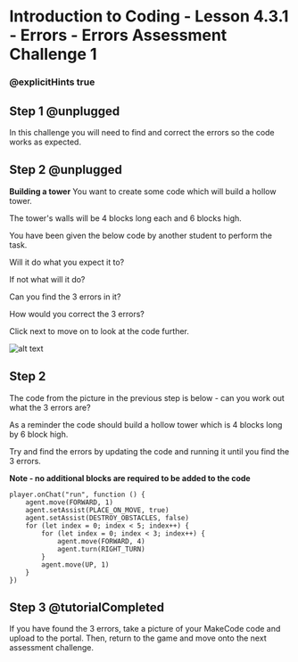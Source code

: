 # Introduction to Coding - Lesson 4.3.1 - Errors - Errors Assessment Challenge 1
### @explicitHints true

## Step 1 @unplugged
In this challenge you will need to find and correct the errors so the code works as expected.

## Step 2 @unplugged
**Building a tower**
You want to create some code which will build a hollow tower.

The tower's walls will be 4 blocks long each and 6 blocks high.

You have been given the below code by another student to perform the task.

Will it do what you expect it to?

If not what will it do?

Can you find the 3 errors in it?

How would you correct the 3 errors?

Click next to move on to look at the code further.

![alt text](https://introductionv3.codingcredentials.com/Lesson6/6.3.1/images/1.jpg?raw=true "Errors")

## Step 2 
The code from the picture in the previous step is below - can you work out what the 3 errors are?

As a reminder the code should build a hollow tower which is 4 blocks long by 6 block high.

Try and find the errors by updating the code and running it until you find the 3 errors. 

**Note - no additional blocks are required to be added to the code**
```template
player.onChat("run", function () {
    agent.move(FORWARD, 1)
    agent.setAssist(PLACE_ON_MOVE, true)
    agent.setAssist(DESTROY_OBSTACLES, false)
    for (let index = 0; index < 5; index++) {
        for (let index = 0; index < 3; index++) {
            agent.move(FORWARD, 4)
            agent.turn(RIGHT_TURN)
        }
        agent.move(UP, 1)
    }
})
```

## Step 3 @tutorialCompleted
If you have found the 3 errors, take a picture of your MakeCode code and upload to the portal.
Then, return to the game and move onto the next assessment challenge.
